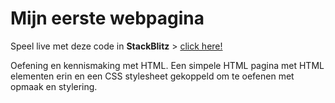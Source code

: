 # Mijn eerste webpagina

Speel live met deze code in **StackBlitz** > [click here!](https://pr.new/github.com/davidvandenbor/mijn-eerste-webpagina)

Oefening en kennismaking met HTML. Een simpele HTML pagina met HTML elementen erin en een CSS stylesheet gekoppeld om te oefenen met opmaak en stylering.
